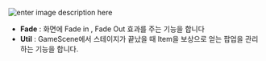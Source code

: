 ![enter image description here](https://media.discordapp.net/attachments/916248167941566534/1243007326957600839/image.png?ex=664fe848&is=664e96c8&hm=b11b081d9202886930057c324d77cc1bcd032d981887cd3507f79887699425c3&=&format=webp&quality=lossless)

- **Fade** : 화면에 Fade in , Fade Out 효과를 주는 기능을 합니다
-  **Util** :  GameScene에서 스테이지가 끝났을 때 Item을 보상으로 얻는 팝업을 관리하는 기능을 합니다.
